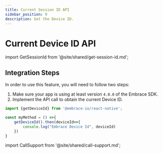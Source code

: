 ```yaml
---
title: Current Session ID API
sidebar_position: 9
description: Get the Device ID.
---
```

# Current Device ID API

import GetSessionId from '@site/shared/get-session-id.md';

<GetSessionId />

## Integration Steps

In order to use this feature, you will need to follow two steps:

1. Make sure your app is using at least version `4.0.0` of the Embrace SDK.
2. Implement the API call to obtain the current Device ID.


```javascript
import {getDeviceId} from '@embrace-io/react-native';

const myMethod = () =>{
    getDeviceId().then(deviceId=>{
        console.log("Embrace Device Id", deviceId)
    })
}
```  

import CallSupport from '@site/shared/call-support.md';

<CallSupport />